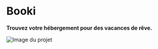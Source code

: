 # Booki
**Trouvez votre hébergement pour des vacances de rêve.**

![Image du projet](https://repository-images.githubusercontent.com/701072773/25ed650d-ab98-4972-9ea8-fbd42edcbf00)
